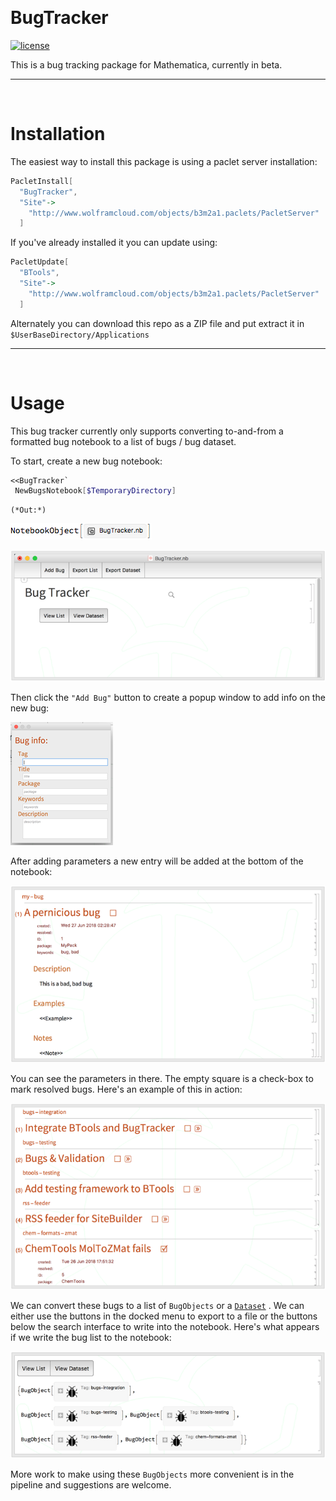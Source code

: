 <a id="bugtracker" style="width:0;height:0;margin:0;padding:0;">&zwnj;</a>

# BugTracker

  [![license](http://img.shields.io/badge/license-MIT-blue.svg)](https://opensource.org/licenses/MIT)

This is a bug tracking package for Mathematica, currently in beta.

---

<a id="installation" style="width:0;height:0;margin:0;padding:0;">&zwnj;</a>

# Installation

The easiest way to install this package is using a paclet server installation:

```mathematica
PacletInstall[
  "BugTracker",
  "Site"->
    "http://www.wolframcloud.com/objects/b3m2a1.paclets/PacletServer"
  ]
```

If you've already installed it you can update using:

```mathematica
PacletUpdate[
  "BTools",
  "Site"->
    "http://www.wolframcloud.com/objects/b3m2a1.paclets/PacletServer"
  ]
```

Alternately you can download this repo as a ZIP file and put extract it in  ```$UserBaseDirectory/Applications```

---

<a id="usage" style="width:0;height:0;margin:0;padding:0;">&zwnj;</a>

# Usage

This bug tracker currently only supports converting to-and-from a formatted bug notebook to a list of bugs / bug dataset.

To start, create a new bug notebook:

```mathematica
<<BugTracker` 
 NewBugsNotebook[$TemporaryDirectory]
```

    (*Out:*)
    
![readme-7075886137484081466](project/img/readme-7075886137484081466.png)

![readme-5009766874165003355](project/img/readme-5009766874165003355.png)

Then click the  ```"Add Bug"```  button to create a popup window to add info on the new bug:

![readme-445044655558372174](project/img/readme-445044655558372174.png)

After adding parameters a new entry will be added at the bottom of the notebook:

![readme-5919741057952872355](project/img/readme-5919741057952872355.png)

You can see the parameters in there. The empty square is a check-box to mark resolved bugs. Here's an example of this in action:

![readme-3342069607634808987](project/img/readme-3342069607634808987.png)

We can convert these bugs to a list of  ```BugObjects```  or a  [```Dataset```](https://reference.wolfram.com/language/ref/Dataset.html) . We can either use the buttons in the docked menu to export to a file or the buttons below the search interface to write into the notebook. Here's what appears if we write the bug list to the notebook:

![readme-4431207052699221141](project/img/readme-4431207052699221141.png)

More work to make using these  ```BugObjects```  more convenient is in the pipeline and suggestions are welcome.